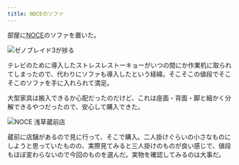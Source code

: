 ```yaml
---
title: NOCEのソファ
---
```

部屋に[NOCE](https://www.noce.co.jp/)のソファを置いた。

![](https://lh3.googleusercontent.com/docs/ADP-6oH8tywEgLLRxIW2XogApYBj7Nl5LeM7oIu8NdD_plYPAMpwy8XDAQZBhGvHaK2kVWy0DxAUjp5q3_rGOIYV8TPir0f8-hNaP-gp0s_FjSSVwhmGf8ehBsPMjL4VIiU5DO9LX35XVGVyeCuVphxKjpbEZ0locSEo6ocamRjAFvAw5TVOkkYqjuNHtvsnQNRCcyglkzvCsAixU0XKWtkHld_sFRO01PmH6TJrJVlNnqtQ3Oejx6EJGyokCEQNDBUQXqLIqBZnVQHbhpQsyIrAeUq1ggF9znaPlhwqjMTQKy-oIXgJX9wjfSMrUdOMbuuxFwkg6EhlE7CF36KqwDt1S3_yUAXVOppbB86CcCDI8oam998yTGEhdsLx-IKDdmBpSNQNPFYR_V5YbPssaphlyhFkzX-ppynTrT0wkS38ACfbYYHZp8yoLwAS0oJS5WSAUyKNrymn2-3F5MBEkZD-kIi7FuGtJoG5KnE2vq2IbcG4d2DfzrOWfR84Rqx_3fWvNZKajvkPFFzuE5njlCy3ffMk36kJiRf2-UPCt3zjqQrnOrpCwHIqNz89A_oiTkuMOLK0A2za4niygAxG-d6kBt-DFwITmJ2wxrlL-6ZsaqSsAvqVwf45vHRI1eo5yRaIVA6hR0ywnZkWKkwUycPleED9tLiCINIoqHGgUuzeRQTnDMjloNffTUdEeIp-QSDD2hpKsSz_eAwom_HWvl2kUKUI_KOyztcf5DrsNVHLpgf2_aivybLflKYD2sIiS6U92pgBR2fHcqbp2jVKSLVu8zGT6dTeN6p12XguH1l8FbosYkBBSauOtEpzdrUXGp166fZ1f8POX2VZax1KP9Bgh1QK1qfPLTC2WZ-T7sj1iMlk2xEVDnzR194BZ_5lutwoISujMe9wTOTEBhAaShaDC1phC6FjNmZB3hxfFQ18FjDwYEwGvDaq2ZvYIjVfmMWGK-lzYM_qykSJucn_M8tEcvL9uFKWU_pXtSyIKWxbBSxcwWyGaAwY5YBfvFsroZN23anS-sEJvoo16OOtlPdcPl1UzZNkFw1S2P2aRBkG_L2cXvpk-Z1UdIoygG1KEOteoFZZ_RWnVis--zMVCd-TY6fwyy7Pvr-KL-aTPmZG9B4KpIrL_u_ZAJSGOFfI57URtfN89EIdM09MTregFC0mrrVgTYonCycKO6RyheaWyQ7ebM2PExqdFP2X9Af_11_-Z-XI_oKCt6lVQQWbPXSeYcgMF5V7BVEEhQlom22hDc-VJiUy_A "ゼノブレイド3が捗る")

テレビのために導入したストレスレストーキョーがいつの間にか作業机に取られてしまったので、代わりにソファも導入したという経緯。そこそこの値段でそこそこのソファを手に入れられて満足。

大型家具は搬入できるか心配だったのだけど、これは座面・背面・脚と細かく分解できるやつだったので、安心して購入できた。

![](https://lh3.googleusercontent.com/docs/ADP-6oGoQkTQ0gijqeZH49PCjk_8zALv522XRERg3FElQXOgKe3vDOFRyL1NOx2FvebYNNMtcM4ocXIWODb6qkERnmdMO8qJHBZf7QsUSIPPOFWbUy5cycih1DAqJ23f7zSNkhMxr0s4EN3_XI131bXvNBezC6zlBh-qCtsrRKA47Ry0QeyLdFZjz2V9hbJhLzxS9cLhyn6-MJSkdV0Ea1B2ZZaTnB6HmKeM3YcAKrIoUsawmM0XzZQRaa3HXSIMpHZIRLHkJqjRkZSALIidB1_TFzzRmxHY4PVdGGwbi4Y0WSdgqyHpgnyS4aPfl5rv3VNNnFDZ42FMUAOdEQYC5JEnIhU85rN-UKr0EWl20S4b5d_M2cMSJPms-WK-ibzsXYMvv00-gwcaF0hl9JsdRdBntYK3vhCZHorUpCJrlIvHb2W79ixbIcBs9iCbSp9mMOnU6RLzwAi2POzxmpBikST3ymGAykDGlNPrUtqXTW3Iyc87emHjU1JHev3bVa3aGfcj0sJtGRA22laA2mcSb3F7TjJT9Dn2z9IHXBpCdUz9kgL95WlOA1OeHeh2Gtj36OYUacTZej4I5_E7-f0kqfltaHlEbZt7WcSeV_La-Fat0bclBME-pTvIAOU8Aip8drJQH0KjbLoXtN4YUWJJiatbZEwMwoNqSRgiCGjtGfKnoX782XqEf44yvC_Ad1yTJMiMNRCRLKYcmNaQfK-a8Kgb9PTVXoaNFFlh7S9x5DTHrpKH2cmF7RJh-n9XZQtGOY6R3fP9XYDzqG3DsKBRG55Guv2RE2ETpE0VytnjOzLfJN30biChqTYpycWFquskjXuK_rmOO8xpwqcYImJapxb9rbV4W03gRHL4tE3iNebkmdfBb_H4Tl1AqZW_hnU3jGv3rrz_GMCAtdtwBF-37LiyFA8MWKGFdVvz7Jb8Xjz4WxQosHeSgx8ocF91axSfJikqr8IAtOOSwO-SmhonpFnoO7myMgELJ6Ge-Bs1mK5ei9KBC4qHAFMCCYISlCPq2FE84wouOEi196k2QVfDOteuk9PuamHskikXydJMkzYC5vOYbxtWslEPUQYHs2idxcspoLCa-Z8VvC6_rREuT5ymcNcqvoyCNPlxUsJzwpqt2-DzULGNEO0nfsNaSnLtHkStTgmSx_c0uwYF_XfGqNmboBlKMrUHCsE-gSShGqXj52lrZzPRaaUUioyDfg5MAN9sve7P7mWBnWZV3swhxSrh3beZgz1t87zhPFIqrhrxpYzZukQYZA "NOCE 浅草蔵前店")

蔵前に店舗があるので見に行って、そこで購入。二人掛けぐらいの小さなものにしようと思っていたものの、実際見てみると三人掛けのものが良い感じで、値段もほぼ変わらないので今回のものを選んだ。実物を確認してみるのは大事だ。
